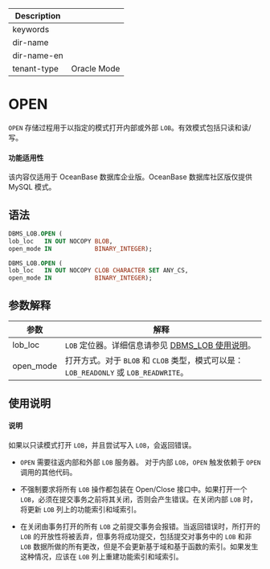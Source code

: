 | Description   |                 |
|---------------|-----------------|
| keywords      |                 |
| dir-name      |                 |
| dir-name-en   |                 |
| tenant-type   | Oracle Mode     |

# OPEN

`OPEN` 存储过程用于以指定的模式打开内部或外部 `LOB`。有效模式包括只读和读/写。

  <main id="notice" >
    <h4>功能适用性</h4>
    <p>该内容仅适用于 OceanBase 数据库企业版。OceanBase 数据库社区版仅提供 MySQL 模式。</p>
  </main>

语法 
-----------

```sql
DBMS_LOB.OPEN (
lob_loc   IN OUT NOCOPY BLOB,
open_mode IN            BINARY_INTEGER);

DBMS_LOB.OPEN (
lob_loc   IN OUT NOCOPY CLOB CHARACTER SET ANY_CS,
open_mode IN            BINARY_INTEGER);
```



参数解释 
-------------



|  **参数**   |                                 **解释**                                  |
|-----------|-------------------------------------------------------------------------|
| lob_loc   | `LOB` 定位器。详细信息请参见 [DBMS_LOB 使用说明](../9300.dbms-lob-oracle/100.dbms-lob-overview-oracle.md)。 |
| open_mode | 打开方式。对于 `BLOB` 和 `CLOB` 类型，模式可以是：`LOB_READONLY` 或 `LOB_READWRITE`。      |



使用说明 
-------------

  <main id="notice" type='explain'>
    <h4>说明</h4>
    <p>如果以只读模式打开 <code>LOB</code>，并且尝试写入 <code>LOB</code>，会返回错误。</p>
  </main>

* `OPEN` 需要往返内部和外部 `LOB` 服务器。 对于内部 `LOB`，`OPEN` 触发依赖于 `OPEN` 调用的其他代码。

  

* 不强制要求将所有 `LOB` 操作都包装在 Open/Close 接口中。如果打开一个 `LOB`，必须在提交事务之前将其关闭，否则会产生错误。在关闭内部 `LOB` 时，将更新 `LOB` 列上的功能索引和域索引。

  

* 在关闭由事务打开的所有 `LOB` 之前提交事务会报错。当返回错误时，所打开的 `LOB` 的开放性将被丢弃，但事务将成功提交，包括提交对事务中的 `LOB` 和非 `LOB` 数据所做的所有更改，但是不会更新基于域和基于函数的索引。如果发生这种情况，应该在 `LOB` 列上重建功能索引和域索引。

  



